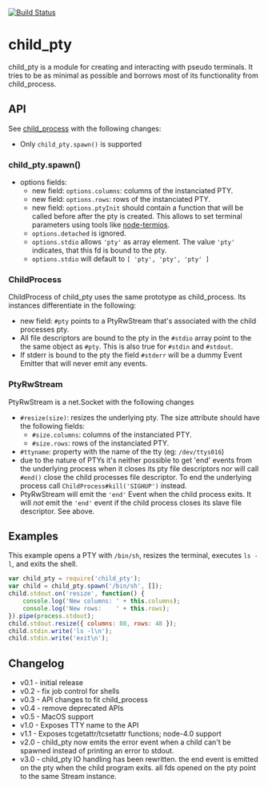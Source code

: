 [![Build Status](https://travis-ci.org/Gottox/child_pty.png)](https://travis-ci.org/Gottox/child_pty)

child\_pty
=========

child\_pty is a module for creating and interacting with pseudo terminals. It
tries to be as minimal as possible and borrows most of its functionality from
child\_process.

API
---

See [child\_process](http://nodejs.org/api/child_process.html) with the following
changes:

* Only `child_pty.spawn()` is supported

### child\_pty.spawn()

* options fields:
  * new field: `options.columns`: columns of the instanciated PTY.
  * new field: `options.rows`: rows of the instanciated PTY.
  * new field: `options.ptyInit` should contain a function that will be
    called before after the pty is created. This allows to set terminal
    parameters using tools like
    [node-termios](https://github.com/Gottox/node-termios).
  * `options.detached` is ignored.
  * `options.stdio` allows `'pty'` as array element. The value `'pty'`
    indicates, that this fd is bound to the pty.
  * `options.stdio` will default to `[ 'pty', 'pty', 'pty' ]`

### ChildProcess

ChildProcess of child\_pty uses the same prototype as child\_process. Its
instances differentiate in the following: 

* new field: `#pty` points to a PtyRwStream that's associated
  with the child processes pty.
* All file descriptors are bound to the pty in the `#stdio` array point to the
  the same object as `#pty`. This is also true for `#stdin` and
  `#stdout`.
* If stderr is bound to the pty the field `#stderr` will be a dummy Event
  Emitter that will never emit any events.

### PtyRwStream

PtyRwStream is a net.Socket with the following changes
* `#resize(size)`: resizes the underlying pty.
  The size attribute should have the following fields:
  * `#size.columns`: columns of the instanciated PTY.
  * `#size.rows`: rows of the instanciated PTY.
* `#ttyname`: property with the name of the tty (eg:
  `/dev/ttys016`)
* due to the nature of PTYs it's neither possible to get 'end' events from
  the underlying process when it closes its pty file descriptors nor will call
  `#end()` close the child processes file descriptor. To end the underlying
  process call `ChildProcess#kill('SIGHUP')` instead.
* PtyRwStream will emit the `'end'` Event when the child process exits. It
  will *not* emit the `'end'` event if the child process closes its slave file
  descriptor. See above.

Examples
--------

This example opens a PTY with `/bin/sh`, resizes the terminal, executes
`ls -l`, and exits the shell.

```javascript
var child_pty = require('child_pty');
var child = child_pty.spawn('/bin/sh', []);
child.stdout.on('resize', function() {
	console.log('New columns: ' + this.columns);
	console.log('New rows:    ' + this.rows);
}).pipe(process.stdout);
child.stdout.resize({ columns: 80, rows: 48 });
child.stdin.write('ls -l\n');
child.stdin.write('exit\n');
```

Changelog
---------

* v0.1 - initial release
* v0.2 - fix job control for shells
* v0.3 - API changes to fit child\_process
* v0.4 - remove deprecated APIs
* v0.5 - MacOS support
* v1.0 - Exposes TTY name to the API
* v1.1 - Exposes tcgetattr/tcsetattr functions; node-4.0 support
* v2.0 - child\_pty now emits the error event when a child can't be
  spawned instead of printing an error to stdout.
* v3.0 - child\_pty IO handling has been rewritten.
  the end event is emitted on the pty when the child program exits.
  all fds opened on the pty point to the same Stream instance.
